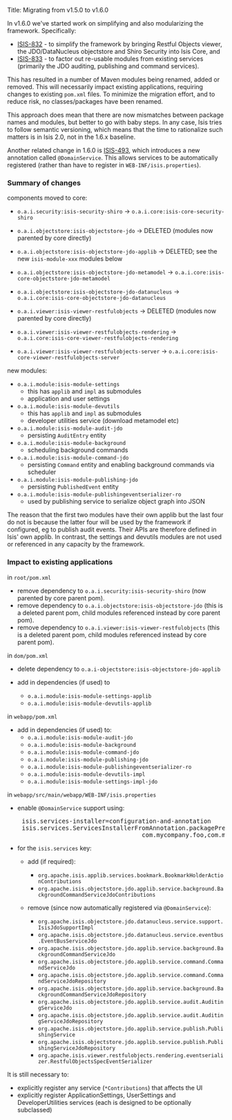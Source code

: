 Title: Migrating from v1.5.0 to v1.6.0

In v1.6.0 we've started work on simplifying and also modularizing the framework.  Specifically:

* [ISIS-832](https://issues.apache.org/jira/browse/ISIS-832) - to simplify the framework by bringing Restful Objects viewer, the JDO/DataNucleus objectstore and Shiro Security into Isis Core, and
* [ISIS-833](https://issues.apache.org/jira/browse/ISIS-833) - to factor out re-usable modules from existing services (primarily the JDO auditing, publishing and command services).  

This has resulted in a number of Maven modules being renamed, added or removed.  This will necessarily impact existing applications, requiring changes to existing `pom.xml` files.  To minimize the migration effort, and to reduce risk, no classes/packages have been renamed. 

This approach does mean that there are now mismatches between package names and modules, but better to go with baby steps.  In any case, Isis tries to follow semantic versioning, which means that the time to rationalize such matters is in Isis 2.0, not in the 1.6.x baseline.

Another related change in 1.6.0 is [ISIS-493](https://issues.apache.org/jira/browse/ISIS-493), which introduces a new annotation called `@DomainService`.  This allows services to be automatically registered (rather than have to register in `WEB-INF/isis.properties`).


### Summary of changes

components moved to core:

* `o.a.i.security:isis-security-shiro` -> `o.a.i.core:isis-core-security-shiro`

* `o.a.i.objectstore:isis-objectstore-jdo` -> DELETED (modules now parented by core directly)
* `o.a.i.objectstore:isis-objectstore-jdo-applib` -> DELETED; see the new `isis-module-xxx` modules below
* `o.a.i.objectstore:isis-objectstore-jdo-metamodel` -> `o.a.i.core:isis-core-objectstore-jdo-metamodel`
* `o.a.i.objectstore:isis-objectstore-jdo-datanucleus` -> `o.a.i.core:isis-core-objectstore-jdo-datanucleus`

* `o.a.i.viewer:isis-viewer-restfulobjects` -> DELETED (modules now parented by core directly)
* `o.a.i.viewer:isis-viewer-restfulobjects-rendering` -> `o.a.i.core:isis-core-viewer-restfulobjects-rendering`
* `o.a.i.viewer:isis-viewer-restfulobjects-server` -> `o.a.i.core:isis-core-viewer-restfulobjects-server`

new modules:

* `o.a.i.module:isis-module-settings`
    * this has `applib` and `impl` as submodules
    * application and user settings
* `o.a.i.module:isis-module-devutils`
    * this has `applib` and `impl` as submodules
    * developer utilities service (download metamodel etc)
* `o.a.i.module:isis-module-audit-jdo`
    * persisting `AuditEntry` entity
* `o.a.i.module:isis-module-background`
    * scheduling background commands
* `o.a.i.module:isis-module-command-jdo`
    * persisting `Command` entity and enabling background commands via scheduler
* `o.a.i.module:isis-module-publishing-jdo`
    * persisting `PublishedEvent` entity
* `o.a.i.module:isis-module-publishingeventserializer-ro`
    * used by publishing service to serialize object graph into JSON

The reason that the first two modules have their own applib but the last four do not is because the latter four will be used by the framework if configured, eg to publish audit events.  Their APIs are therefore defined in Isis' own applib.   In contrast, the settings and devutils modules are not used or referenced in any capacity by the framework.


### Impact to existing applications

in `root/pom.xml`

* remove dependency to `o.a.i.security:isis-security-shiro`  (now parented by core parent pom).
* remove dependency to `o.a.i.objectstore:isis-objectstore-jdo`  (this is a deleted parent pom, child modules referenced instead by core parent pom).
* remove dependency to `o.a.i.viewer:isis-viewer-restfulobjects`  (this is a deleted parent pom, child modules referenced instead by core parent pom).

in `dom/pom.xml`

* delete dependency to `o.a.i-objectstore:isis-objectstore-jdo-applib`

* add in dependencies (if used) to
    * `o.a.i.module:isis-module-settings-applib`
    * `o.a.i.module:isis-module-devutils-applib`

in `webapp/pom.xml`

* add in dependencies (if used) to:
    * `o.a.i.module:isis-module-audit-jdo`
    * `o.a.i.module:isis-module-background`
    * `o.a.i.module:isis-module-command-jdo`
    * `o.a.i.module:isis-module-publishing-jdo`
    * `o.a.i.module:isis-module-publishingeventserializer-ro`
    * `o.a.i.module:isis-module-devutils-impl`
    * `o.a.i.module:isis-module-settings-impl-jdo`

in `webapp/src/main/webapp/WEB-INF/isis.properties`

* enable `@DomainService` support using:

<pre>
    isis.services-installer=configuration-and-annotation
    isis.services.ServicesInstallerFromAnnotation.packagePrefix=\
                                     com.mycompany.foo,com.mycompany.bar
</pre>

* for the `isis.services` key:

    * add (if required):
        * `org.apache.isis.applib.services.bookmark.BookmarkHolderActionContributions`
        * `org.apache.isis.objectstore.jdo.applib.service.background.BackgroundCommandServiceJdoContributions`

    * remove (since now automatically registered via `@DomainService`):
        * `org.apache.isis.objectstore.jdo.datanucleus.service.support.IsisJdoSupportImpl`
        * `org.apache.isis.objectstore.jdo.datanucleus.service.eventbus.EventBusServiceJdo`
        * `org.apache.isis.objectstore.jdo.applib.service.background.BackgroundCommandServiceJdo`
        * `org.apache.isis.objectstore.jdo.applib.service.command.CommandServiceJdo`
        * `org.apache.isis.objectstore.jdo.applib.service.command.CommandServiceJdoRepository`
        * `org.apache.isis.objectstore.jdo.applib.service.background.BackgroundCommandServiceJdoRepository`
        * `org.apache.isis.objectstore.jdo.applib.service.audit.AuditingServiceJdo`
        * `org.apache.isis.objectstore.jdo.applib.service.audit.AuditingServiceJdoRepository`
        * `org.apache.isis.objectstore.jdo.applib.service.publish.PublishingService`
        * `org.apache.isis.objectstore.jdo.applib.service.publish.PublishingServiceJdoRepository`
        * `org.apache.isis.viewer.restfulobjects.rendering.eventserializer.RestfulObjectsSpecEventSerializer`

       
It is still necessary to:

* explicitly register any service (`*Contributions`) that affects the UI
* explicitly register ApplicationSettings, UserSettings and DeveloperUtilities services (each is designed to be optionally subclassed)
